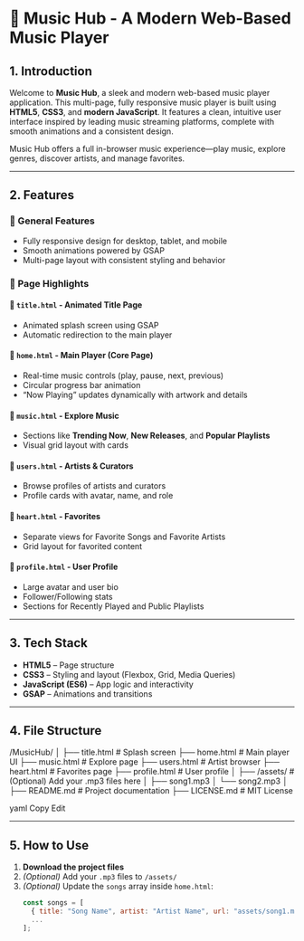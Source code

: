 # 🎵 Music Hub - A Modern Web-Based Music Player

## 1. Introduction

Welcome to **Music Hub**, a sleek and modern web-based music player application. This multi-page, fully responsive music player is built using **HTML5**, **CSS3**, and **modern JavaScript**. It features a clean, intuitive user interface inspired by leading music streaming platforms, complete with smooth animations and a consistent design.

Music Hub offers a full in-browser music experience—play music, explore genres, discover artists, and manage favorites.

---

## 2. Features

### 🌟 General Features
- Fully responsive design for desktop, tablet, and mobile
- Smooth animations powered by GSAP
- Multi-page layout with consistent styling and behavior

### 🧩 Page Highlights

#### 🔸 `title.html` - Animated Title Page
- Animated splash screen using GSAP
- Automatic redirection to the main player

#### 🔸 `home.html` - Main Player (Core Page)
- Real-time music controls (play, pause, next, previous)
- Circular progress bar animation
- “Now Playing” updates dynamically with artwork and details

#### 🔸 `music.html` - Explore Music
- Sections like **Trending Now**, **New Releases**, and **Popular Playlists**
- Visual grid layout with cards

#### 🔸 `users.html` - Artists & Curators
- Browse profiles of artists and curators
- Profile cards with avatar, name, and role

#### 🔸 `heart.html` - Favorites
- Separate views for Favorite Songs and Favorite Artists
- Grid layout for favorited content

#### 🔸 `profile.html` - User Profile
- Large avatar and user bio
- Follower/Following stats
- Sections for Recently Played and Public Playlists

---

## 3. Tech Stack

- **HTML5** – Page structure
- **CSS3** – Styling and layout (Flexbox, Grid, Media Queries)
- **JavaScript (ES6)** – App logic and interactivity
- **GSAP** – Animations and transitions

---

## 4. File Structure
/MusicHub/
│
├── title.html # Splash screen
├── home.html # Main player UI
├── music.html # Explore page
├── users.html # Artist browser
├── heart.html # Favorites page
├── profile.html # User profile
│
├── /assets/ # (Optional) Add your .mp3 files here
│ ├── song1.mp3
│ └── song2.mp3
│
├── README.md # Project documentation
├── LICENSE.md # MIT License

yaml
Copy
Edit





---

## 5. How to Use

1. **Download the project files**
2. *(Optional)* Add your `.mp3` files to `/assets/`
3. *(Optional)* Update the `songs` array inside `home.html`:
   ```js
   const songs = [
     { title: "Song Name", artist: "Artist Name", url: "assets/song1.mp3" },
     ...
   ];
